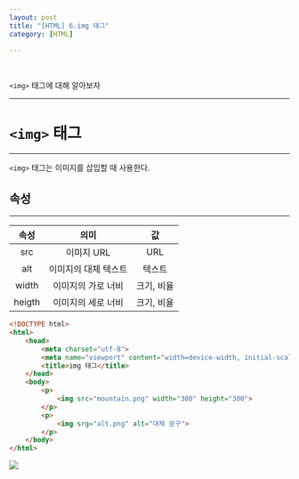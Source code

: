 ```yaml
---
layout: post
title: "[HTML] 6.img 태그"
category: [HTML]

---
```

<br>

`<img>` 태그에 대해 알아보자
<!-- more -->
<hr>


# `<img>` 태그
---
`<img>` 태그는 이미지를 삽입할 때 사용한다.

## 속성
---

|속성|의미|값|
|:---:|:---:|:---:|
|src|이미지 URL|URL|
|alt|이미지의 대체 텍스트|텍스트|
|width|이미지의 가로 너비|크기, 비율|
|heigth|이미지의 세로 너비|크기, 비율|

```html
<!DOCTYPE html>
<html>
    <head>
        <meta charset="utf-8">
        <meta name="viewport" content="width=device-width, initial-scale=1.0">
        <title>img 태그</title>
    </head>
    <body>
        <p>
            <img src="mountain.png" width="300" height="300">
        </p>
        <p>
            <img srg="alt.png" alt="대체 문구">
        </p>
    </body>
</html>
```
<img src="https://sanggil1107.github.io//public/img/html/img.PNG" >